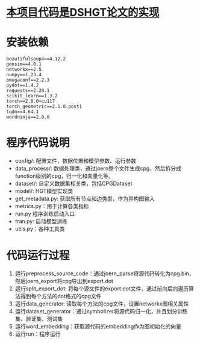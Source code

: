# [本项目代码是DSHGT论文的实现](https://arxiv.org/pdf/2306.01376.pdf)

# 安装依赖

```
beautifulsoup4==4.12.2
gensim==4.0.1
networkx==2.5
numpy==1.23.4
omegaconf==2.2.3
pydot==1.4.2
requests==2.28.1
scikit_learn==1.3.2
torch==2.0.0+cu117
torch_geometric==2.1.0.post1
tqdm==4.64.1
wordninja==2.0.0
```

# 程序代码说明

- config/:  配置文件，数据位置和模型参数、运行参数
- data_process/:  数据处理类，通过joern整个文件生成cpg，然后拆分成function级别的cpg，归一化和向量化等。
- dataset/: 自定义数据集相关类，包括CPGDataset
- model/: HGT模型实现类
- get_metadata.py: 获取所有节点和边类型，作为异构图输入
- metrics.py：用于计算各类指标
- run.py 程序训练启动入口
- tran.py: 启动模型训练
- utils.py：各种工具类

# 代码运行过程

1. 运行preprocess_source_code：通过joern_parse将源代码转化为cpg.bin，然后joern_export将cpg导出到export.dot
2. 运行split_export_dot: 将每个源文件的export.dot文件，通过前向后向遍历算法得到每个方法的dot格式的cpg文件
3. 运行data_generator: 读取每个方法的cpg文件，设置networkx图相关属性
4. 运行dataset_generator：通过symbolizer将源代码归一化，并且划分训练集、验证集、测试集
5. 运行word_embedding：获取源代码的embedding作为图初始化的向量
6. 运行run：程序运行